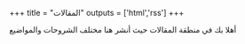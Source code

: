 +++
title = "المقالات"
outputs = ['html','rss']
+++

أهلا بك في منطقة المقالات حيث أنشر هنا مختلف الشروحات والمواضيع
